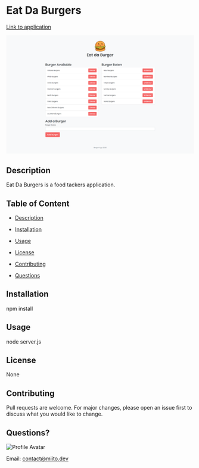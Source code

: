 # Eat Da Burgers
[Link to application](https://guarded-scrubland-68407.herokuapp.com/)

<p align="center">
  <img width="800px" src="splashscreen.png">
</p>

## Description
Eat Da Burgers is a food tackers application.

## Table of Content

* [Description](#description)
* [Installation](#installation)
* [Usage](#usage)
* [License](#license)
* [Contributing](#contributing)

* [Questions](#questions)

## Installation
npm install

## Usage
node server.js

## License
None

## Contributing
Pull requests are welcome. For major changes, please open an issue first to discuss what you would like to change.



## Questions?

![Profile Avatar](https://avatars1.githubusercontent.com/u/10360760?v=4)

Email: contact@miito.dev
